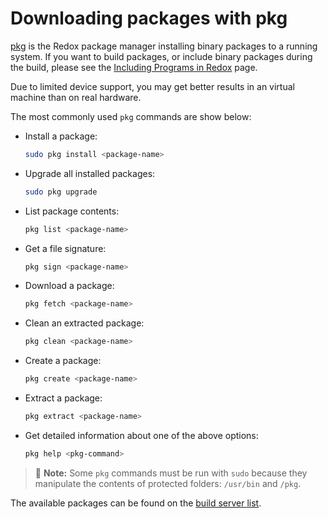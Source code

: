 # Downloading packages with pkg

[pkg](https://gitlab.redox-os.org/redox-os/pkgutils) is the Redox package manager installing binary packages to a running system. If you want to build packages, or include binary packages during the build, please see the [Including Programs in Redox](./including-programs.md) page.

Due to limited device support, you may get better results in an virtual machine than on real hardware.

The most commonly used `pkg` commands are show below:

- Install a package:

  ```sh
  sudo pkg install <package-name>
  ```

- Upgrade all installed packages:

  ```sh
  sudo pkg upgrade
  ```

- List package contents:

  ```sh
  pkg list <package-name>
  ```

- Get a file signature:

  ```sh
  pkg sign <package-name>
  ```

- Download a package:

  ```sh
  pkg fetch <package-name>
  ```

- Clean an extracted package:

  ```sh
  pkg clean <package-name>
  ```

- Create a package:

  ```sh
  pkg create <package-name>
  ```

- Extract a package:

  ```sh
  pkg extract <package-name>
  ```

- Get detailed information about one of the above options:

  ```sh
  pkg help <pkg-command>
  ```

> 📝 **Note:** Some `pkg` commands must be run with `sudo` because they manipulate the contents of protected folders: `/usr/bin` and `/pkg`.

The available packages can be found on the [build server list](https://static.redox-os.org/pkg/).
